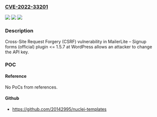 ### [CVE-2022-33201](https://cve.mitre.org/cgi-bin/cvename.cgi?name=CVE-2022-33201)
![](https://img.shields.io/static/v1?label=Product&message=MailerLite%20(WordPress%20plugin)&color=blue)
![](https://img.shields.io/static/v1?label=Version&message=%3C%3D%201.5.7%3C%3D%201.5.7%20&color=brighgreen)
![](https://img.shields.io/static/v1?label=Vulnerability&message=CWE-352%20Cross-Site%20Request%20Forgery%20(CSRF)&color=brighgreen)

### Description

Cross-Site Request Forgery (CSRF) vulnerability in MailerLite – Signup forms (official) plugin <= 1.5.7 at WordPress allows an attacker to change the API key.

### POC

#### Reference
No PoCs from references.

#### Github
- https://github.com/20142995/nuclei-templates

